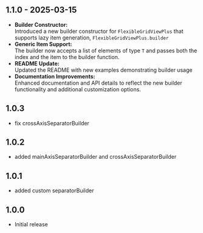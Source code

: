 ## 1.1.0 - 2025-03-15
- **Builder Constructor:**  
  Introduced a new builder constructor for `FlexibleGridViewPlus` that supports lazy item generation, `FlexibleGridViewPlus.builder`
- **Generic Item Support:**  
  The builder now accepts a list of elements of type `T` and passes both the index and the item to the builder function.
- **README Update:**  
  Updated the README with new examples demonstrating builder usage
- **Documentation Improvements:**  
  Enhanced documentation and API details to reflect the new builder functionality and additional customization options.

## 1.0.3

* fix crossAxisSeparatorBuilder

## 1.0.2

* added mainAxisSeparatorBuilder and crossAxisSeparatorBuilder

## 1.0.1

* added custom separatorBuilder

## 1.0.0

* Initial release